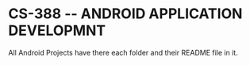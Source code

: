 # CS-388 -- ANDROID APPLICATION DEVELOPMNT

All Android Projects have there each folder and their README file in it.
